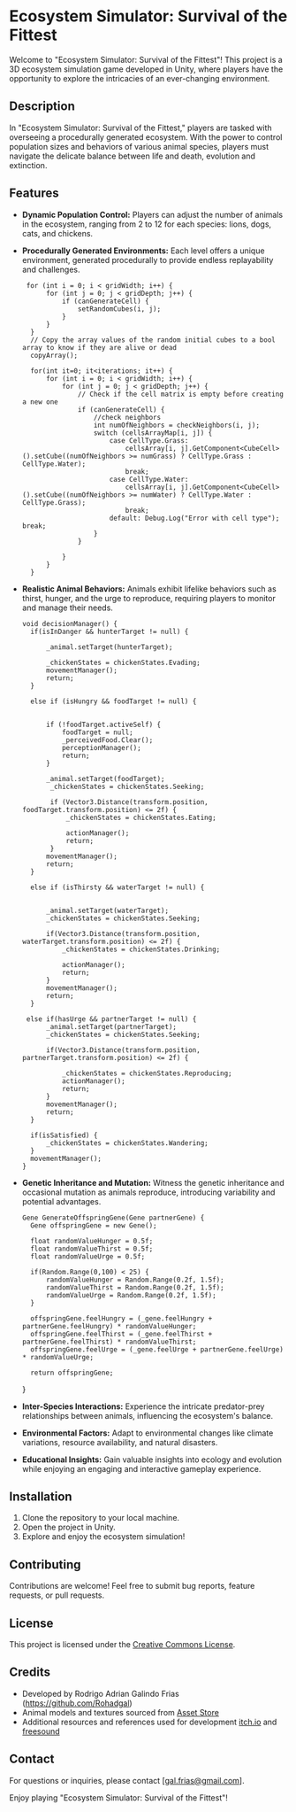 # Ecosystem Simulator: Survival of the Fittest

Welcome to "Ecosystem Simulator: Survival of the Fittest"! This project is a 3D ecosystem simulation game developed in Unity, where players have the opportunity to explore the intricacies of an ever-changing environment.

## Description
In "Ecosystem Simulator: Survival of the Fittest," players are tasked with overseeing a procedurally generated ecosystem. With the power to control population sizes and behaviors of various animal species, players must navigate the delicate balance between life and death, evolution and extinction.

## Features
- **Dynamic Population Control:** Players can adjust the number of animals in the ecosystem, ranging from 2 to 12 for each species: lions, dogs, cats, and chickens.
- **Procedurally Generated Environments:** Each level offers a unique environment, generated procedurally to provide endless replayability and challenges.

       for (int i = 0; i < gridWidth; i++) {
            for (int j = 0; j < gridDepth; j++) {
                if (canGenerateCell) {
                    setRandomCubes(i, j);
                }
            }
        }
        // Copy the array values of the random initial cubes to a bool array to know if they are alive or dead
        copyArray();

        for(int it=0; it<iterations; it++) {
            for (int i = 0; i < gridWidth; i++) {
                for (int j = 0; j < gridDepth; j++) {
                    // Check if the cell matrix is empty before creating a new one
                    if (canGenerateCell) {
                        //check neighbors
                        int numOfNeighbors = checkNeighbors(i, j);
                        switch (cellsArrayMap[i, j]) {
                            case CellType.Grass:
                                cellsArray[i, j].GetComponent<CubeCell>().setCube((numOfNeighbors >= numGrass) ? CellType.Grass : CellType.Water);
                                break;
                            case CellType.Water:
                                cellsArray[i, j].GetComponent<CubeCell>().setCube((numOfNeighbors >= numWater) ? CellType.Water : CellType.Grass); 
                                break;
                            default: Debug.Log("Error with cell type"); break;
                        }
                    }

                }
            }   
        }
  
- **Realistic Animal Behaviors:** Animals exhibit lifelike behaviors such as thirst, hunger, and the urge to reproduce, requiring players to monitor and manage their needs.

      void decisionManager() {
        if(isInDanger && hunterTarget != null) {
            
            _animal.setTarget(hunterTarget);
            
            _chickenStates = chickenStates.Evading;
            movementManager();
            return;
        }

        else if (isHungry && foodTarget != null) {


            if (!foodTarget.activeSelf) {
                foodTarget = null;
                _perceivedFood.Clear();
                perceptionManager();
                return;
            }

            _animal.setTarget(foodTarget);
             _chickenStates = chickenStates.Seeking;
           
             if (Vector3.Distance(transform.position, foodTarget.transform.position) <= 2f) {
                 _chickenStates = chickenStates.Eating;
                 
                 actionManager();
                 return;
             }
            movementManager();
            return;
        }

        else if (isThirsty && waterTarget != null) {


            _animal.setTarget(waterTarget);
            _chickenStates = chickenStates.Seeking;

            if(Vector3.Distance(transform.position, waterTarget.transform.position) <= 2f) {
                _chickenStates = chickenStates.Drinking;
                  
                actionManager();
                return;
            }
            movementManager();
            return;
        }

       else if(hasUrge && partnerTarget != null) {
            _animal.setTarget(partnerTarget);
            _chickenStates = chickenStates.Seeking;

            if(Vector3.Distance(transform.position, partnerTarget.transform.position) <= 2f) {
             
                _chickenStates = chickenStates.Reproducing;
                actionManager();
                return;
            }
            movementManager();
            return;
        }

        if(isSatisfied) {
            _chickenStates = chickenStates.Wandering;
        }
        movementManager();
      }
  
- **Genetic Inheritance and Mutation:** Witness the genetic inheritance and occasional mutation as animals reproduce, introducing variability and potential advantages.

      Gene GenerateOffspringGene(Gene partnerGene) {
        Gene offspringGene = new Gene();

        float randomValueHunger = 0.5f;
        float randomValueThirst = 0.5f;
        float randomValueUrge = 0.5f;

        if(Random.Range(0,100) < 25) {
            randomValueHunger = Random.Range(0.2f, 1.5f);
            randomValueThirst = Random.Range(0.2f, 1.5f);
            randomValueUrge = Random.Range(0.2f, 1.5f);
        }

        offspringGene.feelHungry = (_gene.feelHungry + partnerGene.feelHungry) * randomValueHunger;
        offspringGene.feelThirst = (_gene.feelThirst + partnerGene.feelThirst) * randomValueThirst;
        offspringGene.feelUrge = (_gene.feelUrge + partnerGene.feelUrge) * randomValueUrge;

        return offspringGene;
    }
  
- **Inter-Species Interactions:** Experience the intricate predator-prey relationships between animals, influencing the ecosystem's balance.
- **Environmental Factors:** Adapt to environmental changes like climate variations, resource availability, and natural disasters.
- **Educational Insights:** Gain valuable insights into ecology and evolution while enjoying an engaging and interactive gameplay experience.

## Installation
1. Clone the repository to your local machine.
2. Open the project in Unity.
3. Explore and enjoy the ecosystem simulation!

## Contributing
Contributions are welcome! Feel free to submit bug reports, feature requests, or pull requests.

## License
This project is licensed under the [Creative Commons License](LICENSE).

## Credits
- Developed by Rodrigo Adrian Galindo Frias (https://github.com/Rohadgal)
- Animal models and textures sourced from [Asset Store](https://assetstore.unity.com/) 
- Additional resources and references used for development [itch.io](https://itch.io/) and [freesound](https://freesound.org/)

## Contact
For questions or inquiries, please contact [gal.frias@gmail.com].

Enjoy playing "Ecosystem Simulator: Survival of the Fittest"!
